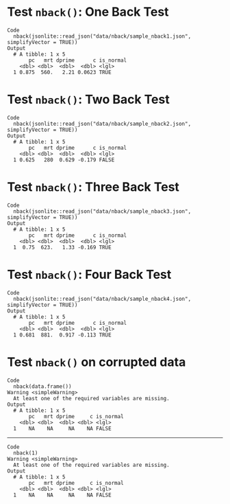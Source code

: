 # Test `nback()`: One Back Test

    Code
      nback(jsonlite::read_json("data/nback/sample_nback1.json", simplifyVector = TRUE))
    Output
      # A tibble: 1 x 5
           pc   mrt dprime      c is_normal
        <dbl> <dbl>  <dbl>  <dbl> <lgl>    
      1 0.875  560.   2.21 0.0623 TRUE     

# Test `nback()`: Two Back Test

    Code
      nback(jsonlite::read_json("data/nback/sample_nback2.json", simplifyVector = TRUE))
    Output
      # A tibble: 1 x 5
           pc   mrt dprime      c is_normal
        <dbl> <dbl>  <dbl>  <dbl> <lgl>    
      1 0.625   280  0.629 -0.179 FALSE    

# Test `nback()`: Three Back Test

    Code
      nback(jsonlite::read_json("data/nback/sample_nback3.json", simplifyVector = TRUE))
    Output
      # A tibble: 1 x 5
           pc   mrt dprime      c is_normal
        <dbl> <dbl>  <dbl>  <dbl> <lgl>    
      1  0.75  623.   1.33 -0.169 TRUE     

# Test `nback()`: Four Back Test

    Code
      nback(jsonlite::read_json("data/nback/sample_nback4.json", simplifyVector = TRUE))
    Output
      # A tibble: 1 x 5
           pc   mrt dprime      c is_normal
        <dbl> <dbl>  <dbl>  <dbl> <lgl>    
      1 0.681  881.  0.917 -0.113 TRUE     

# Test `nback()` on corrupted data

    Code
      nback(data.frame())
    Warning <simpleWarning>
      At least one of the required variables are missing.
    Output
      # A tibble: 1 x 5
           pc   mrt dprime     c is_normal
        <dbl> <dbl>  <dbl> <dbl> <lgl>    
      1    NA    NA     NA    NA FALSE    

---

    Code
      nback(1)
    Warning <simpleWarning>
      At least one of the required variables are missing.
    Output
      # A tibble: 1 x 5
           pc   mrt dprime     c is_normal
        <dbl> <dbl>  <dbl> <dbl> <lgl>    
      1    NA    NA     NA    NA FALSE    

